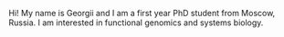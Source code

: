 Hi! My name is Georgii and I am a first year PhD student from Moscow, Russia. I am interested in functional genomics and systems biology.
